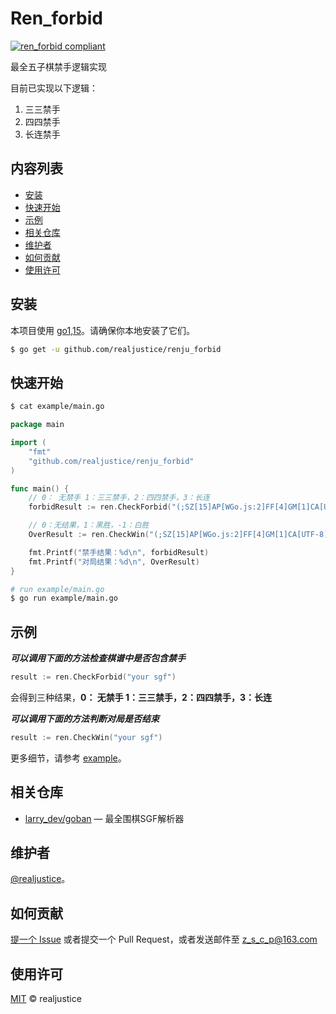 # Ren_forbid

[![ren_forbid compliant](https://img.shields.io/badge/Ren_fobid-realjustice-green.svg)](https://github.com/realjustice/renju_forbid)

最全五子棋禁手逻辑实现

目前已实现以下逻辑：

1. 三三禁手
2. 四四禁手
3. 长连禁手

## 内容列表

- [安装](#安装)
- [快速开始](#快速开始)
- [示例](#示例)
- [相关仓库](#相关仓库)
- [维护者](#维护者)
- [如何贡献](#如何贡献)
- [使用许可](#使用许可)

## 安装

本项目使用 [go1,15](https://gomirrors.org/)。请确保你本地安装了它们。

```sh
$ go get -u github.com/realjustice/renju_forbid
```

## 快速开始

```sh
$ cat example/main.go
```

```go
package main

import (
	"fmt"
	"github.com/realjustice/renju_forbid"
)

func main() {
	// 0： 无禁手 1：三三禁手，2：四四禁手，3：长连
	forbidResult := ren.CheckForbid("(;SZ[15]AP[WGo.js:2]FF[4]GM[1]CA[UTF-8];B[dd];W[hd];B[de];W[ke];B[ci];W[li];B[df];W[lf];B[dg];W[mb];B[dh])")

	// 0：无结果，1：黑胜，-1：白胜
	OverResult := ren.CheckWin("(;SZ[15]AP[WGo.js:2]FF[4]GM[1]CA[UTF-8];B[dd];W[hd];B[de];W[ke];B[ci];W[li];B[df];W[lf];B[dg];W[mb];B[dh])")

	fmt.Printf("禁手结果：%d\n", forbidResult)
	fmt.Printf("对局结果：%d\n", OverResult)
}
```

```sh
# run example/main.go
$ go run example/main.go
```

## 示例

***可以调用下面的方法检查棋谱中是否包含禁手***

```go
result := ren.CheckForbid("your sgf")
```

会得到三种结果，**0： 无禁手 1：三三禁手，2：四四禁手，3：长连**

***可以调用下面的方法判断对局是否结束***

```go
result := ren.CheckWin("your sgf")
```

更多细节，请参考 [example](https://github.com/realjustice/renju_forbid/tree/master/example/)。

## 相关仓库

- [larry_dev/goban](https://gitee.com/larry_dev/goban?_from=gitee_search) —  最全围棋SGF解析器

## 维护者

[@realjustice](https://github.com/realjustice)。

## 如何贡献

[提一个 Issue](https://github.com/RichardLitt/standard-readme/issues/new) 或者提交一个 Pull Request，或者发送邮件至 [z_s_c_p@163.com](z_s_c_p@163.com)


## 使用许可

[MIT](LICENSE) © realjustice